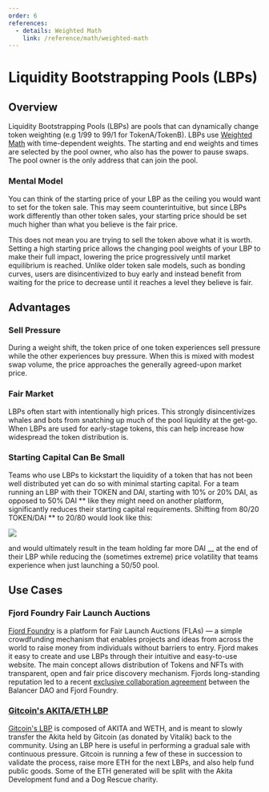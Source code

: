 ```yaml
---
order: 6
references:
  - details: Weighted Math
    link: /reference/math/weighted-math
---
```


# Liquidity Bootstrapping Pools (LBPs)

## Overview

Liquidity Bootstrapping Pools (LBPs) are pools that can dynamically change token weighting (e.g 1/99 to 99/1 for TokenA/TokenB). LBPs use [Weighted Math](/reference/math/weighted-math.md) with time-dependent weights. The starting and end weights and times are selected by the pool owner, who also has the power to pause swaps. The pool owner is the only address that can join the pool.

### Mental Model

You can think of the starting price of your LBP as the ceiling you would want to set for the token sale. This may seem counterintuitive, but since LBPs work differently than other token sales, your starting price should be set much higher than what you believe is the fair price.

This does not mean you are trying to sell the token above what it is worth. Setting a high starting price allows the changing pool weights of your LBP to make their full impact, lowering the price progressively until market equilibrium is reached. Unlike older token sale models, such as bonding curves, users are disincentivized to buy early and instead benefit from waiting for the price to decrease until it reaches a level they believe is fair.

## Advantages

### Sell Pressure

During a weight shift, the token price of one token experiences sell pressure while the other experiences buy pressure. When this is mixed with modest swap volume, the price approaches the generally agreed-upon market price.

### Fair Market

LBPs often start with intentionally high prices. This strongly disincentivizes whales and bots from snatching up much of the pool liquidity at the get-go. When LBPs are used for early-stage tokens, this can help increase how widespread the token distribution is.

### Starting Capital Can Be Small

Teams who use LBPs to kickstart the liquidity of a token that has not been well distributed yet can do so with minimal starting capital. For a team running an LBP with their TOKEN and DAI, starting with 10% or 20% DAI, as opposed to 50% DAI ** like they might need on another platform, significantly reduces their starting capital requirements. Shifting from 80/20 TOKEN/DAI ** to 20/80 would look like this:

![](https://lh3.googleusercontent.com/jJSoUvPnPwQFAEemsJlKZctFspEJrRQhRIncmoaaq5a6_CzyXssVwokti4HQQyIBqVcv5GG9bMKDplrAaDIC3MkdFoVJAprLHu_NhTSWW4GEoMRe3mUhFnB0lG3kVqIGvjK7aGJD=s0)

and would ultimately result in the team holding far more DAI \_\_ at the end of their LBP while reducing the (sometimes extreme) price volatility that teams experience when just launching a 50/50 pool.

## Use Cases

### Fjord Foundry Fair Launch Auctions

[Fjord Foundry](https://fjordfoundry.com/pools) is a platform for Fair Launch Auctions (FLAs) — a simple crowdfunding mechanism that enables projects and ideas from across the world to raise money from individuals without barriers to entry. Fjord makes it easy to create and use LBPs through their intuitive and easy-to-use website. The main concept allows distribution of Tokens and NFTs with transparent, open and fair price discovery mechanism. Fjords long-standing reputation led to a recent [exclusive collaboration agreement](https://snapshot.org/#/balancer.eth/proposal/0xcc065f373e15a264e1647bc794a4a83039fc4d377a69875ec828eb0148faa4ba) between the Balancer DAO and Fjord Foundry.

### [Gitcoin's AKITA/ETH LBP](https://medium.com/balancer-protocol/balancer-lbps-and-the-akita-inu-saga-15fe5cc99154)

[Gitcoin's LBP](https://copperlaunch.com/pools/0xC065798F227b49C150bCDC6CDc43149A12c4d757) is composed of AKITA and WETH, and is meant to slowly transfer the Akita held by Gitcoin (as donated by Vitalik) back to the community. Using an LBP here is useful in performing a gradual sale with continuous pressure. Gitcoin is running a few of these in succession to validate the process, raise more ETH for the next LBPs, and also help fund public goods. Some of the ETH generated will be split with the Akita Development fund and a Dog Rescue charity.
